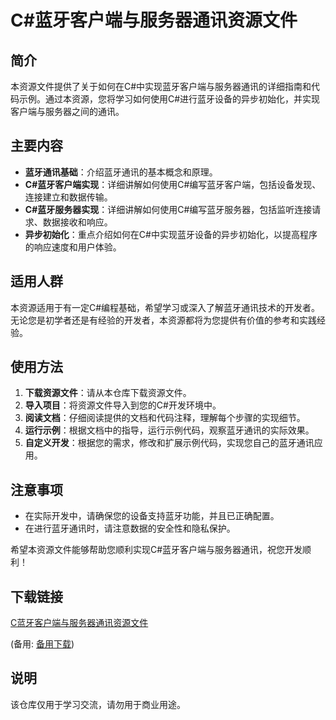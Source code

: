 # C#蓝牙客户端与服务器通讯资源文件

## 简介

本资源文件提供了关于如何在C#中实现蓝牙客户端与服务器通讯的详细指南和代码示例。通过本资源，您将学习如何使用C#进行蓝牙设备的异步初始化，并实现客户端与服务器之间的通讯。

## 主要内容

- **蓝牙通讯基础**：介绍蓝牙通讯的基本概念和原理。
- **C#蓝牙客户端实现**：详细讲解如何使用C#编写蓝牙客户端，包括设备发现、连接建立和数据传输。
- **C#蓝牙服务器实现**：详细讲解如何使用C#编写蓝牙服务器，包括监听连接请求、数据接收和响应。
- **异步初始化**：重点介绍如何在C#中实现蓝牙设备的异步初始化，以提高程序的响应速度和用户体验。

## 适用人群

本资源适用于有一定C#编程基础，希望学习或深入了解蓝牙通讯技术的开发者。无论您是初学者还是有经验的开发者，本资源都将为您提供有价值的参考和实践经验。

## 使用方法

1. **下载资源文件**：请从本仓库下载资源文件。
2. **导入项目**：将资源文件导入到您的C#开发环境中。
3. **阅读文档**：仔细阅读提供的文档和代码注释，理解每个步骤的实现细节。
4. **运行示例**：根据文档中的指导，运行示例代码，观察蓝牙通讯的实际效果。
5. **自定义开发**：根据您的需求，修改和扩展示例代码，实现您自己的蓝牙通讯应用。

## 注意事项

- 在实际开发中，请确保您的设备支持蓝牙功能，并且已正确配置。
- 在进行蓝牙通讯时，请注意数据的安全性和隐私保护。

希望本资源文件能够帮助您顺利实现C#蓝牙客户端与服务器通讯，祝您开发顺利！

## 下载链接
[C蓝牙客户端与服务器通讯资源文件](https://pan.quark.cn/s/2f3ea5267244) 

(备用: [备用下载](https://pan.baidu.com/s/1lGx61r-AMRo0olEXjNPeBw?pwd=1234))

## 说明

该仓库仅用于学习交流，请勿用于商业用途。
